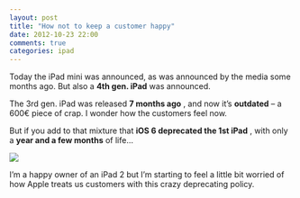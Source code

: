 ```yaml
---
layout: post
title: "How not to keep a customer happy"
date: 2012-10-23 22:00
comments: true
categories: ipad
---
```


Today the iPad mini was announced, as was announced by the media some months ago. But also a 
**4th gen. iPad**
 was announced.

The 3rd gen. iPad was released 
**7 months ago**
, and now it’s 
**outdated**
 – a 600€ piece of crap. I wonder how the customers feel now.

But if you add to that mixture that 
**iOS 6 deprecated the 1st iPad**
, with only a 
**year and a few months**
 of life…

![](http://mrm.perry.es/uploads/admin/image/image/16/thumb_ipad.png)

I’m a happy owner of an iPad 2 but I’m starting to feel a little bit worried of how Apple treats us customers with this crazy deprecating policy.